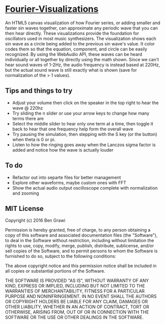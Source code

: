 # [Fourier-Visualizations](http://bgrawi.com/Fourier-Visualizations/)
An HTML5 canvas visualization of how Fourier series, or adding smaller and faster sin waves together, can approximate any periodic wave that you can then hear directly. These visualizations provide the foundation for oscillators used in most music synthesizers. The visualization shows each sin wave as a circle being added to the previous sin wave's value. It color codes them so that the equation, component, and circle can be easily recognized. By using the WebAudio API, these waves can be heard individually or all together by directly using the math shown. Since we can't hear sound waves of 1-2Hz, the audio frequency is instead based at 220Hz, but the actual sound wave is still exactly what is shown (save for normalization of the > 1 values).

## Tips and things to try
* Adjust your volume then click on the speaker in the top right to hear the wave @ 220hz
* Try sliding the n slider or use your arrow keys to change how many terms there are
* Select the middle silder to hear only one term at a time, then toggle it back to hear that one frequency help form the overall wave
* Try pausing the simulation, then stepping with the S key (or the button) when theta is 0 or pi.
* Listen to how the ringing goes away when the Lanczos sigma factor is added and notice how the wave is actually louder

## To do
* Refactor out into separte files for better management
* Explore other waveforms, maybe custom ones with FFT
* Show the actual audio output oscilloscope complete with normalization and zooming

## MIT License

Copyright (c) 2016 Ben Grawi

Permission is hereby granted, free of charge, to any person obtaining a copy of this software and associated documentation files (the "Software"), to deal in the Software without restriction, including without limitation the rights to use, copy, modify, merge, publish, distribute, sublicense, and/or sell copies of the Software, and to permit persons to whom the Software is furnished to do so, subject to the following conditions:

The above copyright notice and this permission notice shall be included in all copies or substantial portions of the Software.

THE SOFTWARE IS PROVIDED "AS IS", WITHOUT WARRANTY OF ANY KIND, EXPRESS OR IMPLIED, INCLUDING BUT NOT LIMITED TO THE WARRANTIES OF MERCHANTABILITY, FITNESS FOR A PARTICULAR PURPOSE AND NONINFRINGEMENT. IN NO EVENT SHALL THE AUTHORS OR COPYRIGHT HOLDERS BE LIABLE FOR ANY CLAIM, DAMAGES OR OTHER LIABILITY, WHETHER IN AN ACTION OF CONTRACT, TORT OR OTHERWISE, ARISING FROM, OUT OF OR IN CONNECTION WITH THE SOFTWARE OR THE USE OR OTHER DEALINGS IN THE SOFTWARE.
